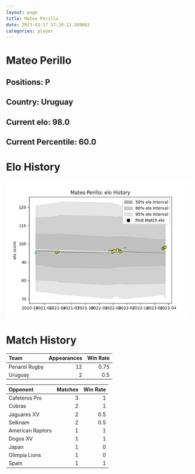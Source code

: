 ```yaml
---  
layout: page  
title: Mateo Perillo  
date: 2023-03-17 17:29:12.509083  
categories: player  
---
```

# Mateo Perillo

## Positions: P

## Country: Uruguay

## Current elo: 98.0

## Current Percentile: 60.0

# Elo History


![elo history](history_MateoPerillo.png)
# Match History


| Team          |   Appearances |   Win Rate |
|:--------------|--------------:|-----------:|
| Penarol Rugby |            12 |       0.75 |
| Uruguay       |             2 |       0.5  |

| Opponent         |   Matches |   Win Rate |
|:-----------------|----------:|-----------:|
| Cafeteros Pro    |         3 |        1   |
| Cobras           |         2 |        1   |
| Jaguares XV      |         2 |        0.5 |
| Selknam          |         2 |        0.5 |
| American Raptors |         1 |        1   |
| Dogos XV         |         1 |        1   |
| Japan            |         1 |        0   |
| Olimpia Lions    |         1 |        0   |
| Spain            |         1 |        1   |